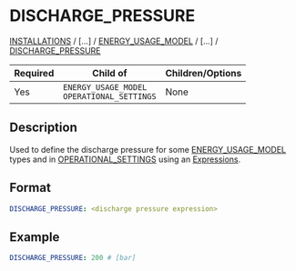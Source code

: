 # DISCHARGE_PRESSURE
 
[INSTALLATIONS](/about/references/INSTALLATIONS.md) / 
[...] /
[ENERGY_USAGE_MODEL](/about/references/ENERGY_USAGE_MODEL.md) /
[...] / [DISCHARGE_PRESSURE](/about/references/DISCHARGE_PRESSURE.md)

| Required   | Child of                   | Children/Options                   |
|------------|----------------------------|------------------------------------|
| Yes        | `ENERGY_USAGE_MODEL` <br /> `OPERATIONAL_SETTINGS` | None                               |


## Description
Used to define the discharge pressure for some [ENERGY_USAGE_MODEL](/about/references/ENERGY_USAGE_MODEL.md)
 types  and in [OPERATIONAL_SETTINGS](/about/references/OPERATIONAL_SETTINGS.md) using an 
[Expressions](/about/references/EXPRESSION.md).

## Format
~~~~~~~~yaml
DISCHARGE_PRESSURE: <discharge pressure expression>
~~~~~~~~

## Example
~~~~~~~~yaml
DISCHARGE_PRESSURE: 200 # [bar]
~~~~~~~~

